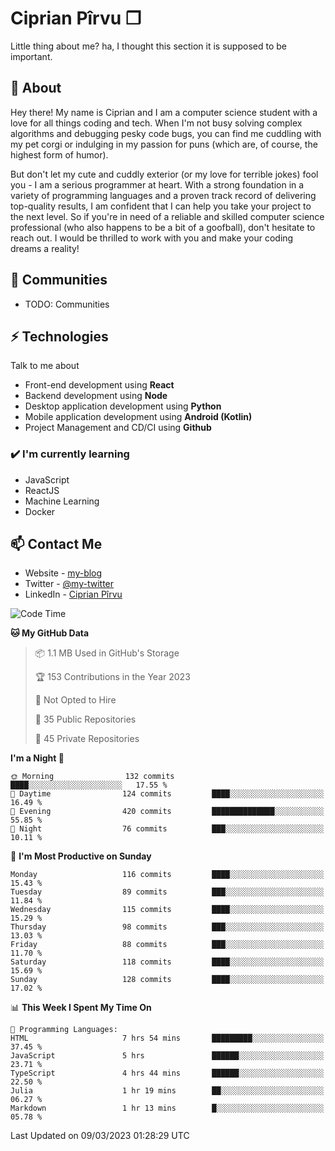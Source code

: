 # Ciprian Pîrvu ❐

Little thing about me? ha, I thought this section it is supposed to be important.

## 🧐 About

Hey there! My name is Ciprian and I am a computer science student with a love for all things coding and tech. When I'm not busy solving complex algorithms and debugging pesky code bugs, you can find me cuddling with my pet corgi or indulging in my passion for puns (which are, of course, the highest form of humor).

But don't let my cute and cuddly exterior (or my love for terrible jokes) fool you - I am a serious programmer at heart. With a strong foundation in a variety of programming languages and a proven track record of delivering top-quality results, I am confident that I can help you take your project to the next level. So if you're in need of a reliable and skilled computer science professional (who also happens to be a bit of a goofball), don't hesitate to reach out. I would be thrilled to work with you and make your coding dreams a reality!

## 👯 Communities

-   TODO: Communities

## ⚡ Technologies

Talk to me about

-   Front-end development using **React**
-   Backend development using **Node**
-   Desktop application development using **Python**
-   Mobile application development using **Android (Kotlin)**
-   Project Management and CD/CI using **Github**

### ✔️ I'm currently learning

-   JavaScript
-   ReactJS
-   Machine Learning
-   Docker

## 📫 Contact Me

-   Website - [my-blog]()
-   Twitter - [@my-twitter]()
-   LinkedIn - [Ciprian Pîrvu](https://www.linkedin.com/in/p%C3%AErvu-ciprian-cristian-4415991b1/)

<!--START_SECTION:waka-->
![Code Time](http://img.shields.io/badge/Code%20Time-1%2C593%20hrs%2031%20mins-blue)

**🐱 My GitHub Data** 

> 📦 1.1 MB Used in GitHub's Storage 
 > 
> 🏆 153 Contributions in the Year 2023
 > 
> 🚫 Not Opted to Hire
 > 
> 📜 35 Public Repositories 
 > 
> 🔑 45 Private Repositories 
 > 
**I'm a Night 🦉** 

```text
🌞 Morning                132 commits         ████░░░░░░░░░░░░░░░░░░░░░   17.55 % 
🌆 Daytime                124 commits         ████░░░░░░░░░░░░░░░░░░░░░   16.49 % 
🌃 Evening                420 commits         ██████████████░░░░░░░░░░░   55.85 % 
🌙 Night                  76 commits          ███░░░░░░░░░░░░░░░░░░░░░░   10.11 % 
```
📅 **I'm Most Productive on Sunday** 

```text
Monday                   116 commits         ████░░░░░░░░░░░░░░░░░░░░░   15.43 % 
Tuesday                  89 commits          ███░░░░░░░░░░░░░░░░░░░░░░   11.84 % 
Wednesday                115 commits         ████░░░░░░░░░░░░░░░░░░░░░   15.29 % 
Thursday                 98 commits          ███░░░░░░░░░░░░░░░░░░░░░░   13.03 % 
Friday                   88 commits          ███░░░░░░░░░░░░░░░░░░░░░░   11.70 % 
Saturday                 118 commits         ████░░░░░░░░░░░░░░░░░░░░░   15.69 % 
Sunday                   128 commits         ████░░░░░░░░░░░░░░░░░░░░░   17.02 % 
```


📊 **This Week I Spent My Time On** 

```text
💬 Programming Languages: 
HTML                     7 hrs 54 mins       █████████░░░░░░░░░░░░░░░░   37.45 % 
JavaScript               5 hrs               ██████░░░░░░░░░░░░░░░░░░░   23.71 % 
TypeScript               4 hrs 44 mins       ██████░░░░░░░░░░░░░░░░░░░   22.50 % 
Julia                    1 hr 19 mins        ██░░░░░░░░░░░░░░░░░░░░░░░   06.27 % 
Markdown                 1 hr 13 mins        █░░░░░░░░░░░░░░░░░░░░░░░░   05.78 % 
```


 Last Updated on 09/03/2023 01:28:29 UTC
<!--END_SECTION:waka-->
